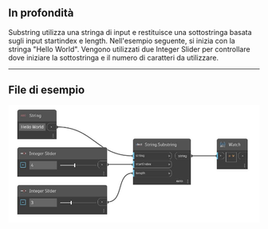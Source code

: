 ## In profondità
Substring utilizza una stringa di input e restituisce una sottostringa basata sugli input startindex e length. Nell'esempio seguente, si inizia con la stringa "Hello World". Vengono utilizzati due Integer Slider per controllare dove iniziare la sottostringa e il numero di caratteri da utilizzare.
___
## File di esempio

![Substring](./DSCore.String.Substring_img.jpg)

